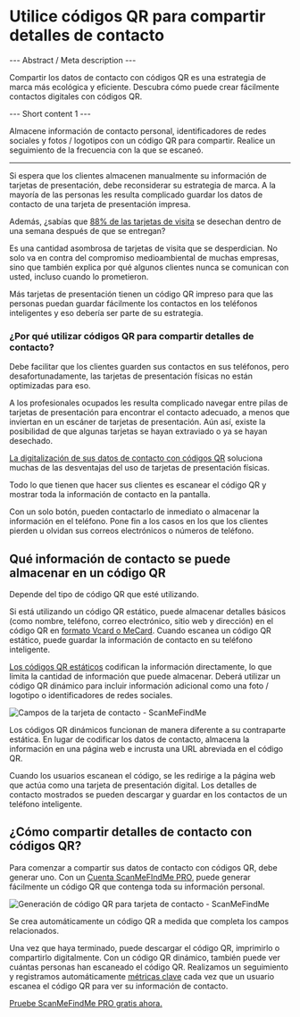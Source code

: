 <h1>Utilice códigos QR para compartir detalles de contacto</h1>

--- Abstract / Meta description ---

Compartir los datos de contacto con códigos QR es una estrategia de marca más ecológica y eficiente. Descubra cómo puede crear fácilmente contactos digitales con códigos QR.

--- Short content 1 ---

Almacene información de contacto personal, identificadores de redes sociales y fotos / logotipos con un código QR para compartir. Realice un seguimiento de la frecuencia con la que se escaneó.

----------

<p>Si espera que los clientes almacenen manualmente su información de tarjetas de presentación, debe reconsiderar su estrategia de marca. A la mayoría de las personas les resulta complicado guardar los datos de contacto de una tarjeta de presentación impresa.</p>

<p>Además, ¿sabías que
    <a href = "https://blog.adobe.com/en/publish/2016/10/26/4-business-card-statistics-that-will-make-you-rethink-your-strategy.html#gs .5xe9i0 "class =" externallink "target =" _ blank ">88% de las tarjetas de visita</a>
    se desechan dentro de una semana después de que se entregan?</p>

<p>Es una cantidad asombrosa de tarjetas de visita que se desperdician. No solo va en contra del compromiso medioambiental de muchas empresas, sino que también explica por qué algunos clientes nunca se comunican con usted, incluso cuando lo prometieron.</p>

<p>Más tarjetas de presentación tienen un código QR impreso para que las personas puedan guardar fácilmente los contactos en los teléfonos inteligentes y eso debería ser parte de su estrategia.</p>
<h3>¿Por qué utilizar códigos QR para compartir detalles de contacto? </h3>
<p>Debe facilitar que los clientes guarden sus contactos en sus teléfonos, pero desafortunadamente, las tarjetas de presentación físicas no están optimizadas para eso.</p>

<p>A los profesionales ocupados les resulta complicado navegar entre pilas de tarjetas de presentación para encontrar el contacto adecuado, a menos que inviertan en un escáner de tarjetas de presentación. Aún así, existe la posibilidad de que algunas tarjetas se hayan extraviado o ya se hayan desechado.</p>

<p><a href="#static:contact">La digitalización de sus datos de contacto con códigos QR</a> soluciona muchas de las desventajas del uso de tarjetas de presentación físicas.</p>

<p>Todo lo que tienen que hacer sus clientes es escanear el código QR y mostrar toda la información de contacto en la pantalla.</p>

<p>Con un solo botón, pueden contactarlo de inmediato o almacenar la información en el teléfono. Pone fin a los casos en los que los clientes pierden u olvidan sus correos electrónicos o números de teléfono.</p>
<h2>Qué información de contacto se puede almacenar en un código QR</h2>
<p>Depende del tipo de código QR que esté utilizando.</p>

<p>Si está utilizando un código QR estático, puede almacenar detalles básicos (como nombre, teléfono, correo electrónico, sitio web y dirección) en el código QR en
    <a href="#article:about_contactformats">formato Vcard o MeCard</a>.
    Cuando escanea un código QR estático, puede guardar la información de contacto en su teléfono inteligente.</p>

<p><a href="#article:about_static">Los códigos QR estáticos</a> codifican la información directamente, lo que limita la cantidad de información que puede almacenar. Deberá utilizar un código QR dinámico para incluir información adicional como una foto / logotipo o identificadores de redes sociales.</p>
<p class="imageholder"><img src="https://media.scanmefindme.com/blog/about_dynamic_contact/files/img 1 - contact fields.png" alt="Campos de la tarjeta de contacto - ScanMeFindMe"> </ p >


<p>Los códigos QR dinámicos funcionan de manera diferente a su contraparte estática. En lugar de codificar los datos de contacto, almacena la información en una página web e incrusta una URL abreviada en el código QR.</p>

<p>Cuando los usuarios escanean el código, se les redirige a la página web que actúa como una tarjeta de presentación digital. Los detalles de contacto mostrados se pueden descargar y guardar en los contactos de un teléfono inteligente.</p>
<h2>¿Cómo compartir detalles de contacto con códigos QR?</h2>
<p>Para comenzar a compartir sus datos de contacto con códigos QR, debe generar uno. Con un
    <a href="#pro">Cuenta ScanMeFIndMe PRO</a>, puede generar fácilmente un código QR que contenga toda su información personal.</p>

<p class="imageholder"><img src="https://media.scanmefindme.com/blog/about_dynamic_contact/files/img 2 - floyd miles - qr.png" alt="Generación de código QR para tarjeta de contacto - ScanMeFindMe "></p>

<p>Se crea automáticamente un código QR a medida que completa los campos relacionados.</p>

<p>Una vez que haya terminado, puede descargar el código QR, imprimirlo o compartirlo digitalmente. Con un código QR dinámico, también puede ver cuántas personas han escaneado el código QR. Realizamos un seguimiento y registramos automáticamente
    <a href="#article:about_statistics">métricas clave</a> cada vez que un usuario escanea el código QR para ver su información de contacto.</p>

<p><a href="#pro">Pruebe ScanMeFindMe PRO gratis ahora.</a></p>
